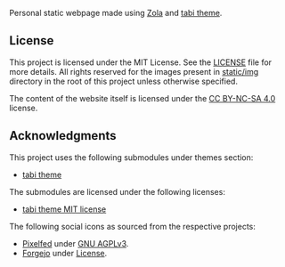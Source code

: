 Personal static webpage made using [Zola](https://getzola.org) and [tabi theme](https://github.com/welpo/tabi).

## License

This project is licensed under the MIT License. See the [LICENSE](LICENSE) file for more details.
All rights reserved for the images present in [static/img](static/img/) directory in the root of this project unless otherwise specified.

The content of the website itself is licensed under the [CC BY-NC-SA 4.0](https://creativecommons.org/licenses/by-nc-sa/4.0/) license.

## Acknowledgments

This project uses the following submodules under themes section:

* [tabi theme](https://github.com/welpo/tabi)

The submodules are licensed under the following licenses:

* [tabi theme MIT license](https://github.com/welpo/tabi/blob/main/LICENSE)

The following social icons as sourced from the respective projects:

- [Pixelfed](https://pixelfed.org) under [GNU AGPLv3](https://github.com/pixelfed/pixelfed/blob/dev/LICENSE). 
- [Forgejo](https://forgejo.org) under [License](https://codeberg.org/forgejo/forgejo/src/branch/forgejo/LICENSE).
